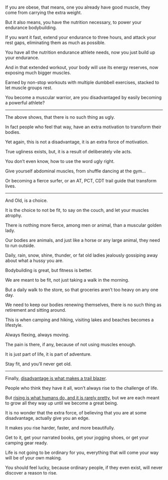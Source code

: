 If you are obese, that means, one you already have good muscle,
they come from carrying the extra weight.

But it also means, you have the nutrition necessary,
to power your endurance bodybuilding.

If you want it fast, extend your endurance to three hours,
and attack your rest gaps, eliminating them as much as possible.

You have all the nutrition endurance athlete needs,
now you just build up your endurance.

And in that extended workout, your body will use its energy reserves,
now exposing much bigger muscles.

Earned by non-stop workouts with multiple dumbbell exercises,
stacked to let muscle groups rest.

You become a muscular warrior,
are you disadvantaged by easily becoming a powerful athlete?

---

The above shows,
that there is no such thing as ugly.

In fact people who feel that way,
have an extra motivation to transform their bodies.

Yet again, this is not a disadvantage,
it is an extra force of motivation.

True ugliness exists, but,
it is a result of deliberately vile acts.

You don’t even know,
how to use the word ugly right.

Give yourself abdominal muscles,
from shuffle dancing at the gym…

Or becoming a fierce surfer,
or an AT, PCT, CDT trail guide that transform lives.

---

And Old,
is a choice.

It is the choice to not be fit,
to say on the couch, and let your muscles atrophy.

There is nothing more fierce, among men or animal,
than a muscular golden lady.

Our bodies are animals,
and just like a horse or any large animal, they need to run outside.

Daily, rain, snow, shine, thunder,
or fat old ladies jealously gossiping away about what a hussy you are.

Bodybuilding is great,
but fitness is better.

We are meant to be fit,
not just taking a walk in the morning.

But a daily walk to the store,
so that groceries aren’t too heavy on any one day.

We need to keep our bodies renewing themselves,
there is no such thing as retirement and sitting around.

This is when camping and hiking,
visiting lakes and beaches becomes a lifestyle.

Always flexing,
always moving.

The pain is there, if any,
because of not using muscles enough.

It is just part of life,
it is part of adventure.

Stay fit,
and you’ll never get old.

---

Finally,
[disadvantage is what makes a trail blazer][1].

People who think they have it all,
won’t always rise to the challenge of life.

But [rising is what humans do, and it is rarely pretty][2],
but we are each meant to grow all they way up until we become a great being.

It is no wonder that the extra force,
of believing that you are at some disadvantage, actually give you an edge.

It makes you rise harder, faster,
and more beautifully.

Get to it, get your narrated books, get your jogging shoes,
or get your camping gear ready.

Life is not going to be ordinary for you,
everything that will come your way will be of your own making.

You should feel lucky,
because ordinary people, if they even exist, will never discover a reason to rise.

[1]: https://www.youtube.com/watch?v=hPSvdKTEZug
[2]: https://www.youtube.com/watch?v=k6_QUhUPrF4
